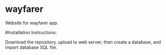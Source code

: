 # wayfarer
Website for wayfarer app.

#Installation Instructions:

Download the repository, upload to web server, then create a database, and import database SQL file.
